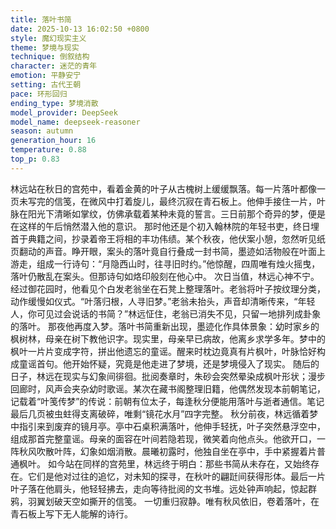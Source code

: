```yaml
---
title: 落叶书简
date: 2025-10-13 16:02:50 +0800
style: 魔幻现实主义
theme: 梦境与现实
technique: 倒叙结构
character: 迷茫的青年
emotion: 平静安宁
setting: 古代王朝
pace: 环形回归
ending_type: 梦境消散
model_provider: DeepSeek
model_name: deepseek-reasoner
season: autumn
generation_hour: 16
temperature: 0.88
top_p: 0.83
---
```


林远站在秋日的宫苑中，看着金黄的叶子从古槐树上缓缓飘落。每一片落叶都像一页未写完的信笺，在微风中打着旋儿，最终沉寂在青石板上。他伸手接住一片，叶脉在阳光下清晰如掌纹，仿佛承载着某种未竟的誓言。三日前那个奇异的梦，便是在这样的午后悄然潜入他的意识。
那时他还是个初入翰林院的年轻书吏，终日埋首于典籍之间，抄录着帝王将相的丰功伟绩。某个秋夜，他伏案小憩，忽然听见纸页翻动的声音。睁开眼，案头的落叶竟自行叠成一封书简，墨迹如活物般在叶面上游走，组成一行诗句：“月隐西山时，往寻旧时约。”他惊醒，四周唯有烛火摇曳，落叶仍散乱在案头。但那诗句如烙印般刻在他心中。
次日当值，林远心神不宁。经过御花园时，他看见个白发老翁坐在石凳上整理落叶。老翁将叶子按纹理分类，动作缓慢如仪式。“叶落归根，人寻旧梦。”老翁未抬头，声音却清晰传来，“年轻人，你可见过会说话的书简？”林远怔住，老翁已消失不见，只留一地排列成卦象的落叶。
那夜他再度入梦。落叶书简重新出现，墨迹化作具体景象：幼时家乡的枫树林，母亲在树下教他识字。现实里，母亲早已病故，他离乡求学多年。梦中的枫叶一片片变成字符，拼出他遗忘的童谣。醒来时枕边竟真有片枫叶，叶脉恰好构成童谣首句。他开始怀疑，究竟是他走进了梦境，还是梦境侵入了现实。
随后的日子，林远在现实与幻象间徘徊。批阅奏章时，朱砂会突然晕染成枫叶形状；漫步回廊时，风声会夹杂幼时歌谣。某次在藏书阁整理旧籍，他偶然发现本前朝笔记，记载着“叶笺传梦”的传说：前朝有位太子，每逢秋分便能用落叶与逝者通信。笔记最后几页被虫蛀得支离破碎，唯剩“镜花水月”四字完整。
秋分前夜，林远循着梦中指引来到废弃的镜月亭。亭中石桌积满落叶，他伸手轻抚，叶子突然悬浮空中，组成那首完整童谣。母亲的面容在叶间若隐若现，微笑着向他点头。他欲开口，一阵秋风吹散叶阵，幻象如烟消散。晨曦初露时，他独自坐在亭中，手中紧握着片普通枫叶。
如今站在同样的宫苑里，林远终于明白：那些书简从未存在，又始终存在。它们是他对过往的追忆，对未知的探寻，在秋叶的翩跹间获得形体。最后一片叶子落在他肩头，他轻轻拂去，走向等待批阅的文书堆。远处钟声响起，惊起群鸦，羽翼划破天空如撕开的信笺。
一切重归寂静。唯有秋风依旧，卷着落叶，在青石板上写下无人能解的诗行。
